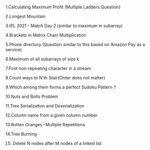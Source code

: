 1.Calculating Maximum Profit (Multiple Ladders Question)

2.Longest Mountain

3.IPL 2021 - Match Day 2 (similar to maximum in subarray)

4.Brackets in Matrix Chain Multiplication

5.Phone directory (Question similar to this based on Amazon Pay as a service)

6.Maximum of all subarrays of size k

7.First non-repeating character in a stream

8.Count ways to N'th Stair(Order does not matter)

9.Which among them forms a perfect Sudoku Pattern ?

10.Nuts and Bolts Problem

11.Tree Serialization and Deserialization

12.Column name from a given column number

13.Rotten Oranges -Multiple Repetitions

14.Tree Burning

15. Delete N nodes after M nodes of a linked list 